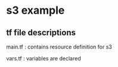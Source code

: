 #  s3 example

## tf file descriptions

main.tf : contains resource  definition  for s3 

vars.tf : variables are declared 










